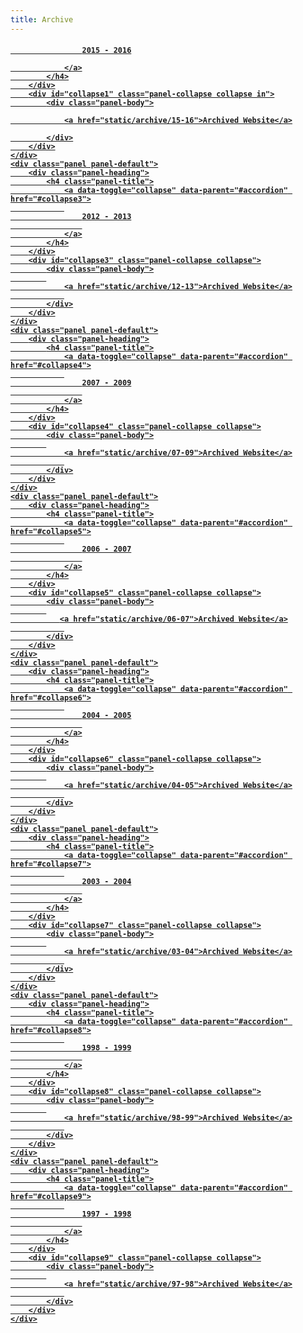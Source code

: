 ```yaml
--- 
title: Archive 
---
```


<style>
img {
    float: left;
    margin-right: 20px;
    width: 200px;
    align-self: center;
}

.row {
    display: flex;
    /* equal height of the children */
    margin: 10px 10px 30px 10px;
}

.col {}

</style>

<div class="panel-group" id="accordion">
    <div class="panel panel-default">
        <div class="panel-heading">
            <h4 class="panel-title">
                <a data-toggle="collapse" data-parent="#accordion" href="#collapse1">

                    2015 - 2016

                </a>
            </h4>
        </div>
        <div id="collapse1" class="panel-collapse collapse in">
            <div class="panel-body">

                <a href="static/archive/15-16">Archived Website</a>

            </div>
        </div>
    </div>
    <div class="panel panel-default">
        <div class="panel-heading">
            <h4 class="panel-title">
                <a data-toggle="collapse" data-parent="#accordion" href="#collapse3">
                
                    2012 - 2013
                    
                </a>
            </h4>
        </div>
        <div id="collapse3" class="panel-collapse collapse">
            <div class="panel-body">
            
                <a href="static/archive/12-13">Archived Website</a>
                
            </div>
        </div>
    </div>
    <div class="panel panel-default">
        <div class="panel-heading">
            <h4 class="panel-title">
                <a data-toggle="collapse" data-parent="#accordion" href="#collapse4">
                
                    2007 - 2009
                    
                </a>
            </h4>
        </div>
        <div id="collapse4" class="panel-collapse collapse">
            <div class="panel-body">
            
                <a href="static/archive/07-09">Archived Website</a>
                
            </div>
        </div>
    </div>
    <div class="panel panel-default">
        <div class="panel-heading">
            <h4 class="panel-title">
                <a data-toggle="collapse" data-parent="#accordion" href="#collapse5">
                
                    2006 - 2007
                    
                </a>
            </h4>
        </div>
        <div id="collapse5" class="panel-collapse collapse">
            <div class="panel-body">
            
               <a href="static/archive/06-07">Archived Website</a>
                
            </div>
        </div>
    </div>
    <div class="panel panel-default">
        <div class="panel-heading">
            <h4 class="panel-title">
                <a data-toggle="collapse" data-parent="#accordion" href="#collapse6">
                
                    2004 - 2005
                    
                </a>
            </h4>
        </div>
        <div id="collapse6" class="panel-collapse collapse">
            <div class="panel-body">
            
                <a href="static/archive/04-05">Archived Website</a>
                
            </div>
        </div>
    </div>
    <div class="panel panel-default">
        <div class="panel-heading">
            <h4 class="panel-title">
                <a data-toggle="collapse" data-parent="#accordion" href="#collapse7">
                
                    2003 - 2004
                    
                </a>
            </h4>
        </div>
        <div id="collapse7" class="panel-collapse collapse">
            <div class="panel-body">
            
                <a href="static/archive/03-04">Archived Website</a>
                
            </div>
        </div>
    </div>
    <div class="panel panel-default">
        <div class="panel-heading">
            <h4 class="panel-title">
                <a data-toggle="collapse" data-parent="#accordion" href="#collapse8">
                
                    1998 - 1999
                    
                </a>
            </h4>
        </div>
        <div id="collapse8" class="panel-collapse collapse">
            <div class="panel-body">
            
                <a href="static/archive/98-99">Archived Website</a>
                
            </div>
        </div>
    </div>
    <div class="panel panel-default">
        <div class="panel-heading">
            <h4 class="panel-title">
                <a data-toggle="collapse" data-parent="#accordion" href="#collapse9">
                
                    1997 - 1998
                    
                </a>
            </h4>
        </div>
        <div id="collapse9" class="panel-collapse collapse">
            <div class="panel-body">
            
                <a href="static/archive/97-98">Archived Website</a>
                
            </div>
        </div>
    </div>
</div>
